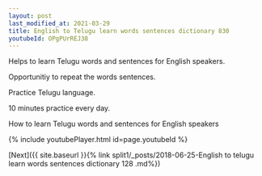 ```yaml
---
layout: post
last_modified_at: 2021-03-29
title: English to Telugu learn words sentences dictionary 830 
youtubeId: OPgPUrREJ38
---
```

 
 
Helps to learn Telugu words and sentences for English speakers.

Opportunitiy to repeat the words sentences. 

Practice Telugu language. 
 
10 minutes practice every day. 
 
How to learn Telugu words and sentences for English speakers 
 
{% include youtubePlayer.html id=page.youtubeId %}
 
 
[Next]({{ site.baseurl }}{% link  split1/_posts/2018-06-25-English to telugu learn words sentences dictionary 128 .md%})
 

